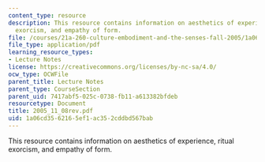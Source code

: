 ```yaml
---
content_type: resource
description: This resource contains information on aesthetics of experience, ritual
  exorcism, and empathy of form.
file: /courses/21a-260-culture-embodiment-and-the-senses-fall-2005/1a06cd3562165ef1ac352cddbd567bab_2005_11_08rev.pdf
file_type: application/pdf
learning_resource_types:
- Lecture Notes
license: https://creativecommons.org/licenses/by-nc-sa/4.0/
ocw_type: OCWFile
parent_title: Lecture Notes
parent_type: CourseSection
parent_uid: 7417abf5-025c-0738-fb11-a613382bfdeb
resourcetype: Document
title: 2005_11_08rev.pdf
uid: 1a06cd35-6216-5ef1-ac35-2cddbd567bab
---
```

This resource contains information on aesthetics of experience, ritual exorcism, and empathy of form.